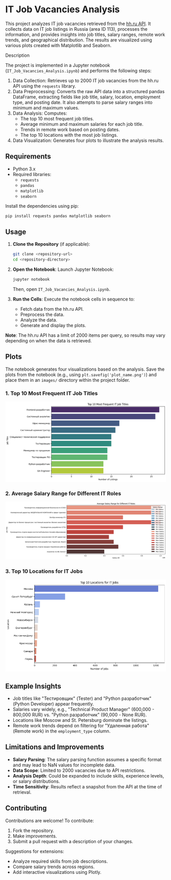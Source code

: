 # IT Job Vacancies Analysis

This project analyzes IT job vacancies retrieved from the [hh.ru API](https://api.hh.ru/).
It collects data on IT job listings in Russia (area ID 113), processes the information, and provides insights into job titles,
salary ranges, remote work trends, and geographical distribution. The results are visualized using various plots created with
Matplotlib and Seaborn.

Description

The project is implemented in a Jupyter notebook (`IT_Job_Vacancies_Analysis.ipynb`) and performs the following steps:

1. Data Collection: Retrieves up to 2000 IT job vacancies from the hh.ru API using the `requests` library.
2. Data Preprocessing: Converts the raw API data into a structured pandas DataFrame, extracting fields like job title,
salary, location, employment type, and posting date. It also attempts to parse salary ranges into minimum and maximum values.
3. Data Analysis: Computes:
   - The top 10 most frequent job titles.
   - Average minimum and maximum salaries for each job title.
   - Trends in remote work based on posting dates.
   - The top 10 locations with the most job listings.
4. Data Visualization: Generates four plots to illustrate the analysis results.

## Requirements

- Python 3.x
- Required libraries:
  - `requests`
  - `pandas`
  - `matplotlib`
  - `seaborn`

Install the dependencies using pip:

```bash
pip install requests pandas matplotlib seaborn
```

## Usage

1. **Clone the Repository** (if applicable):
   ```bash
   git clone <repository-url>
   cd <repository-directory>
   

2. **Open the Notebook**:
   Launch Jupyter Notebook:
   ```bash
   jupyter notebook
   ```
   Then, open `IT_Job_Vacancies_Analysis.ipynb`.

3. **Run the Cells**:
   Execute the notebook cells in sequence to:
   - Fetch data from the hh.ru API.
   - Preprocess the data.
   - Analyze the data.
   - Generate and display the plots.

**Note**: The hh.ru API has a limit of 2000 items per query, so results may vary depending on when the data is retrieved.

## Plots

The notebook generates four visualizations based on the analysis. Save the plots from the notebook (e.g., using `plt.savefig('plot_name.png')`) and place them in an `images/` directory within the project folder.

### 1. Top 10 Most Frequent IT Job Titles
![Top 10 Most Frequent IT Job Titles](top_10_job_titles.png)


### 2. Average Salary Range for Different IT Roles
![Average Salary Range for Different IT Roles](salary_ranges.png)


### 3. Top 10 Locations for IT Jobs
![Top 10 Locations for IT Jobs](top_10_locations.png)


## Example Insights

- Job titles like "Тестировщик" (Tester) and "Python разработчик" (Python Developer) appear frequently.
- Salaries vary widely, e.g., "Technical Product Manager" (600,000 - 800,000 RUR) vs. "Python разработчик" (90,000 - None RUR).
- Locations like Moscow and St. Petersburg dominate the listings.
- Remote work trends depend on filtering for "Удаленная работа" (Remote work) in the `employment_type` column.

## Limitations and Improvements

- **Salary Parsing**: The salary parsing function assumes a specific format and may lead to NaN values for incomplete data.
- **Data Scope**: Limited to 2000 vacancies due to API restrictions.
- **Analysis Depth**: Could be expanded to include skills, experience levels, or salary distributions.
- **Time Sensitivity**: Results reflect a snapshot from the API at the time of retrieval.

## Contributing

Contributions are welcome! To contribute:
1. Fork the repository.
2. Make improvements.
3. Submit a pull request with a description of your changes.

Suggestions for extensions:
- Analyze required skills from job descriptions.
- Compare salary trends across regions.
- Add interactive visualizations using Plotly.

